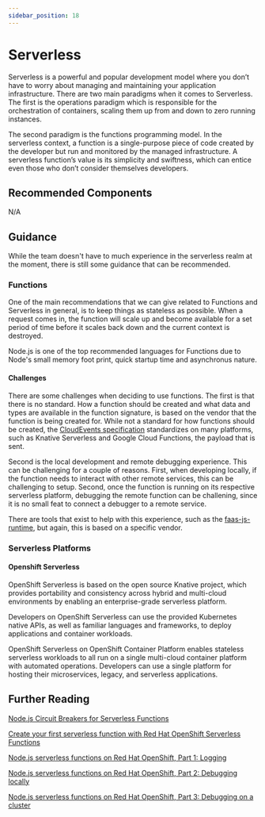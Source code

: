 ```yaml
---
sidebar_position: 18
---
```


# Serverless

Serverless is a powerful and popular development model where you don’t have to worry about managing and maintaining your application infrastructure. There are two main paradigms when it comes to Serverless.  The first is the operations paradigm which is responsible for the orchestration of containers, scaling them up from and down to zero running instances.

The second paradigm is the functions programming model.  In the serverless context, a function is a single-purpose piece of code created by the developer but run and monitored by the managed infrastructure. A serverless function’s value is its simplicity and swiftness, which can entice even those who don’t consider themselves developers.


## Recommended Components

N/A

## Guidance

While the team doesn't have to much experience in the serverless realm at the moment, there is still some guidance that can be recommended.

### Functions

One of the main recommendations that we can give related to Functions and Serverless in general, is to keep things as stateless as possible.  When a request comes in, the function will scale up and become available for a set period of time before it scales back down and the current context is destroyed.

Node.js is one of the top recommended languages for Functions due to Node's small memory foot print, quick startup time and asynchronus nature.

#### Challenges

There are some challenges when deciding to use functions.  The first is that there is no standard.  How a function should be created and what data and types are available in the function signature, is based on the vendor that the function is being created for.  While not a standard for how functions should be created, the [CloudEvents specification](https://github.com/cloudevents/spec) standardizes on many platforms, such as Knative Serverless and Google Cloud Functions, the payload that is sent.

Second is the local development and remote debugging experience.  This can be challenging for a couple of reasons.  First, when developing locally, if the function needs to interact with other remote services, this can be challenging to setup.  Second, once the function is running on its respective serverless platform, debugging the remote function can be challening, since it is no small feat to connect a debugger to a remote service.

There are tools that exist to help with this experience, such as the [faas-js-runtime](https://www.npmjs.com/package/faas-js-runtime), but again, this is based on a specific vendor.

### Serverless Platforms

#### Openshift Serverless

OpenShift Serverless is based on the open source Knative project, which provides portability and consistency across hybrid and multi-cloud environments by enabling an enterprise-grade serverless platform.

Developers on OpenShift Serverless can use the provided Kubernetes native APIs, as well as familiar languages and frameworks, to deploy applications and container workloads.

OpenShift Serverless on OpenShift Container Platform enables stateless serverless workloads to all run on a single multi-cloud container platform with automated operations. Developers can use a single platform for hosting their microservices, legacy, and serverless applications.

<!--
#### Apache OpenWhisk

TODO

#### AWS Lambda

TODO

#### Akamai EdgeWorkers

TODO

#### Cloudflare Workers

TODO

#### Fastly Compute@Edge

TODO

-->

## Further Reading

[Node.js Circuit Breakers for Serverless Functions](https://developers.redhat.com/articles/2021/09/15/nodejs-circuit-breakers-serverless-functions)

[Create your first serverless function with Red Hat OpenShift Serverless Functions](https://developers.redhat.com/blog/2021/01/04/create-your-first-serverless-function-with-red-hat-openshift-serverless-functions#)

[Node.js serverless functions on Red Hat OpenShift, Part 1: Logging](https://developers.redhat.com/articles/2021/07/01/nodejs-serverless-functions-red-hat-openshift-part-1-logging)

[Node.js serverless functions on Red Hat OpenShift, Part 2: Debugging locally](https://developers.redhat.com/articles/2021/07/13/nodejs-serverless-functions-red-hat-openshift-part-2-debugging-locally)

[Node.js serverless functions on Red Hat OpenShift, Part 3: Debugging on a cluster](https://developers.redhat.com/articles/2021/12/08/nodejs-serverless-functions-red-hat-openshift-part-3-debugging-cluster)

